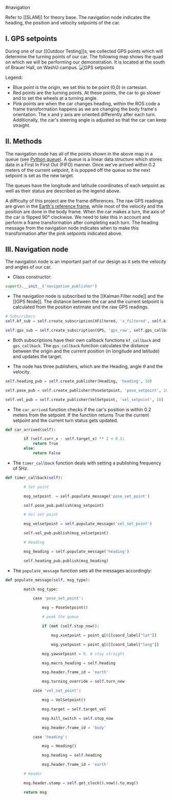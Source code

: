#navigation 

Refer to [[SLAM]] for theory base. The navigation node indicates the heading, the position and velocity setpoints of the car. 

## I. GPS setpoints

During one of our [[Outdoor Testing]]s, we collected GPS points which will determine the turning points of our car. The following map shows the quad on which we will be performing our demonstration. It is located at the south of Brauer Hall, on WashU campus.
![GPS setpoints](Figures/GPS-setpoints.jpeg)

Legend:
- Blue point is the origin, we set this to be point (0,0) in cartesian.
- Red points are the turning points. At these points, the car to go slower and to set the wheels at a turning angle.
- Pink points are when the car changes heading, within the ROS code a frame transformation happens as we are changing the body frame's orientation. The x and y axis are oriented differently after each turn. Additionally, the car's steering angle is adjusted so that the car can keep straight.

## II. Methods

The navigation node has all of the points shown in the above map in a queue (see [Python queue](https://docs.ros.org/en/foxy/Tutorials/Intermediate/Writing-an-Action-Server-Client/Py.html)). A queue is a linear data structure which stores data in a First In First Out (FIFO) manner. Once we've arrived within 0.2 meters of the current setpoint, it is popped off the queue so the next setpoint is set as the new target. 

The queues have the longitude and latitude coordinates of each setpoint as well as their status are described as the legend above.

A difficulty of this project are the frame differences. The raw GPS readings are given in the [Earth's reference frame](https://spotlight.unavco.org/how-gps-works/gps-basics/gps-reference-frames.html), while most of the velocity and the position are done in the body frame. When the car makes a turn, the axis of the car is flipped 90° clockwise. We need to take this in account and perform a frame transformation after completing each turn. The heading message from the navigation node indicates when to make this transformation after the pink setpoints indicated above.

## III. Navigation node

The navigation node is an important part of our design as it sets the velocity and angles of our car.

- Class constructor:
```python
super().__init__('navigation_publisher')
```
- The navigation node is subscribed to the [[Kalman Filter node]] and the [[GPS Node]]. The distance between the car and the current setpoint is calculated from the position estimate and the raw GPS readings. 
```python
# Subscribers
self.kf_sub = self.create_subscription(XFiltered, 'x_filtered', self.kf_callback, 10)

self.gps_sub = self.create_subscription(GPS, 'gps_raw', self.gps_callback, 10)
```
- Both subscriptions have their own callback functions `kf_callback` and `gps_callback`. The `gps_callback` function calculates the distance between the origin and the current position (in longitude and latitude) and updates the target. 
  
- The node has three publishers, which are the Heading, angle $\theta$ and the velocity.
```python
self.heading_pub = self.create_publisher(Heading, 'heading', 10)

self.pose_pub = self.create_publisher(PoseSetpoint, 'pose_setpoint', 10)

self.vel_pub = self.create_publisher(VelSetpoint, 'vel_setpoint', 10)
```

- The `car_arrived` function checks if the car's position is within 0.2 meters from the setpoint. If the function returns True the current setpoint and the current turn status gets updated.
```python
def car_arrived(self):

        if (self.curr_x - self.target_x) ** 2 < 0.2:
            return True
        else:
            return False
```

- The `timer_callback` function deals with setting a publishing frequency of 5Hz.
```python
def timer_callback(self):

        # Set point

        msg_setpoint  = self.populate_message('pose_set_point')

        self.pose_pub.publish(msg_setpoint)

        # Vel set point

        msg_velsetpoint = self.populate_message('vel_set_point')

        self.vel_pub.publish(msg_velsetpoint)

        # Heading

        msg_heading = self.populate_message('heading')

        self.heading_pub.publish(msg_heading)
```

- The `populate_message` function sets all the messages accordingly:
```python
def populate_message(self, msg_type):

        match msg_type:

            case 'pose_set_point':

                msg = PoseSetpoint()

                # peek the queue

                if (not (self.stop_now)):

                    msg.xsetpoint = point_q[0][coord_label["lat"]]

                    msg.ysetpoint = point_q[0][coord_label["long"]]

                msg.yawsetpoint = 0. # stay straight

                msg.macro_heading = self.heading

                msg.header.frame_id = 'earth'

                msg.turning_override = self.turn_now

            case 'vel_set_point':

                msg = VelSetpoint()

                msg.target = self.target_vel

                msg.kill_switch = self.stop_now

                msg.header.frame_id = 'body'

            case 'heading':

                msg = Heading()

                msg.heading = self.heading

                msg.header.frame_id = 'earth'

        # Header

        msg.header.stamp = self.get_clock().now().to_msg()

        return msg
```